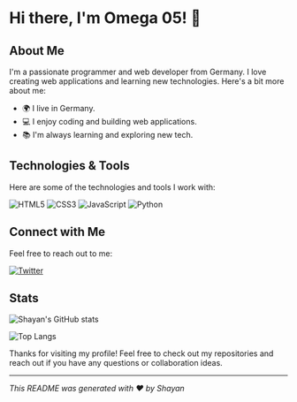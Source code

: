 # Hi there, I'm Omega 05! 👋

## About Me

I'm a passionate programmer and web developer from Germany. I love creating web applications and learning new technologies. Here's a bit more about me:

- 🌍 I live in Germany.
- 💻 I enjoy coding and building web applications.
- 📚 I'm always learning and exploring new tech.

## Technologies & Tools

Here are some of the technologies and tools I work with:

![HTML5](https://img.shields.io/badge/-HTML5-E34F26?style=flat-square&logo=html5&logoColor=white)
![CSS3](https://img.shields.io/badge/-CSS3-1572B6?style=flat-square&logo=css3)
![JavaScript](https://img.shields.io/badge/-JavaScript-F7DF1E?style=flat-square&logo=javascript&logoColor=black)
![Python](https://img.shields.io/badge/-Python-3776AB?style=flat-square&logo=python&logoColor=white)


## Connect with Me

Feel free to reach out to me:

[![Twitter](https://img.shields.io/badge/-Twitter-1DA1F2?style=flat-square&logo=twitter&logoColor=white)](https://x.com/Omega0day)

## Stats

![Shayan's GitHub stats](https://github-readme-stats.vercel.app/api?username=shayan&show_icons=true&theme=radical)

![Top Langs](https://github-readme-stats.vercel.app/api/top-langs/?username=shayan&layout=compact&theme=radical)

Thanks for visiting my profile! Feel free to check out my repositories and reach out if you have any questions or collaboration ideas.

---

*This README was generated with ❤️ by Shayan*
